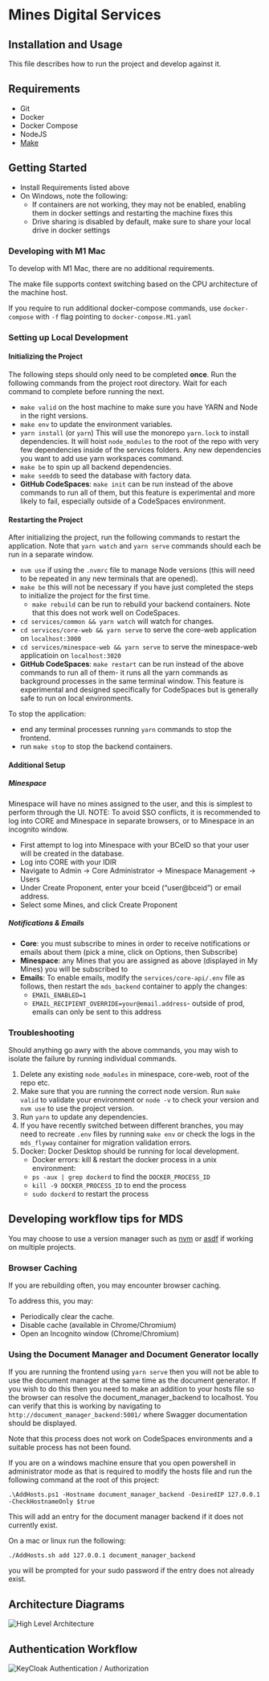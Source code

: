 # Mines Digital Services

## Installation and Usage

This file describes how to run the project and develop against it.

## Requirements

- Git
- Docker
- Docker Compose
- NodeJS
- [Make](https://www.gnu.org/software/make/manual/make.html)

## Getting Started

- Install Requirements listed above
- On Windows, note the following:
  - If containers are not working, they may not be enabled, enabling them in docker settings and restarting the machine fixes this
  - Drive sharing is disabled by default, make sure to share your local drive in docker settings

### Developing with M1 Mac

To develop with M1 Mac, there are no additional requirements.

The make file supports context switching based on the CPU architecture of the machine host.

If you require to run additional docker-compose commands, use `docker-compose` with `-f` flag pointing to `docker-compose.M1.yaml`

### Setting up Local Development

#### Initializing the Project

The following steps should only need to be completed **once**. Run the following commands from the project root directory. Wait for each command to complete before running the next.

- `make valid` on the host machine to make sure you have YARN and Node in the right versions.
- `make env` to update the environment variables.
- `yarn install` (or `yarn`) This will use the monorepo `yarn.lock` to install dependencies. It will hoist `node_modules` to the root of the repo with very few dependencies inside of the services folders. Any new dependencies you want to add use yarn workspaces command.
- `make be` to spin up all backend dependencies.
- `make seeddb` to seed the database with factory data.
- **GitHub CodeSpaces**: `make init` can be run instead of the above commands to run all of them, but this feature is experimental and more likely to fail, especially outside of a CodeSpaces environment.

#### Restarting the Project

After initializing the project, run the following commands to restart the application. Note that `yarn watch` and `yarn serve` commands should each be run in a separate window.

- `nvm use` if using the `.nvmrc` file to manage Node versions (this will need to be repeated in any new terminals that are opened).
- `make be` this will not be necessary if you have just completed the steps to initialize the project for the first time.
  - `make rebuild` can be run to rebuild your backend containers. Note that this does not work well on CodeSpaces.
- `cd services/common && yarn watch` will watch for changes.
- `cd services/core-web && yarn serve` to serve the core-web application on `localhost:3000`
- `cd services/minespace-web && yarn serve` to serve the minespace-web applicatioin on `localhost:3020`
- **GitHub CodeSpaces**: `make restart` can be run instead of the above commands to run all of them- it runs all the yarn commands as background processes in the same terminal window. This feature is experimental and designed specifically for CodeSpaces but is generally safe to run on local environments.

To stop the application:

- end any terminal processes running `yarn` commands to stop the frontend.
- run `make stop` to stop the backend containers.

#### Additional Setup

##### Minespace

Minespace will have no mines assigned to the user, and this is simplest to perform through the UI.
NOTE: To avoid SSO conflicts, it is recommended to log into CORE and Minespace in separate browsers, or to Minespace in an incognito window.

- First attempt to log into Minespace with your BCeID so that your user will be created in the database.
- Log into CORE with your IDIR
- Navigate to Admin → Core Administrator → Minespace Management → Users
- Under Create Proponent, enter your bceid (“user@bceid”) or email address.
- Select some Mines, and click Create Proponent

##### Notifications & Emails

- **Core**: you must subscribe to mines in order to receive notifications or emails about them (pick a mine, click on Options, then Subscribe)
- **Minespace**: any Mines that you are assigned as above (displayed in My Mines) you will be subscribed to
- **Emails**: To enable emails, modify the `services/core-api/.env` file as follows, then restart the `mds_backend` container to apply the changes:
  - `EMAIL_ENABLED=1`
  - `EMAIL_RECIPIENT_OVERRIDE=your@email.address`- outside of prod, emails can only be sent to this address

### Troubleshooting

Should anything go awry with the above commands, you may wish to isolate the failure by running individual commands.

1. Delete any existing `node_modules` in minespace, core-web, root of the repo etc.
2. Make sure that you are running the correct node version. Run `make valid` to validate your environment or `node -v` to check your version and `nvm use` to use the project version.
3. Run `yarn` to update any dependencies.
4. If you have recently switched between different branches, you may need to recreate `.env` files by running `make env` or check the logs in the `mds_flyway` container for migration validation errors.
5. Docker: Docker Desktop should be running for local development.
   - Docker errors: kill & restart the docker process in a unix environment:
   - `ps -aux | grep dockerd` to find the `DOCKER_PROCESS_ID`
   - `kill -9 DOCKER_PROCESS_ID` to end the process
   - `sudo dockerd` to restart the process

## Developing workflow tips for MDS

You may choose to use a version manager such as [nvm](https://github.com/nvm-sh/nvm) or [asdf](https://asdf-vm.com/) if working on multiple projects.

### Browser Caching

If you are rebuilding often, you may encounter browser caching.

To address this, you may:

- Periodically clear the cache.
- Disable cache (available in Chrome/Chromium)
- Open an Incognito window (Chrome/Chromium)

### Using the Document Manager and Document Generator locally

If you are running the frontend using `yarn serve` then you will not be able to use the document manager at the same time as the document generator. If you wish to do this then you need to make an addition to your hosts file so the browser can resolve the document_manager_backend to localhost. You can verify that this is working by navigating to `http://document_manager_backend:5001/` where Swagger documentation should be displayed.

Note that this process does not work on CodeSpaces environments and a suitable process has not been found.

If you are on a windows machine ensure that you open powershell in administrator mode as that is required to modify the hosts file and run the following command at the root of this project:

```
.\AddHosts.ps1 -Hostname document_manager_backend -DesiredIP 127.0.0.1 -CheckHostnameOnly $true
```

This will add an entry for the document manager backend if it does not currently exist.

On a mac or linux run the following:

```
./AddHosts.sh add 127.0.0.1 document_manager_backend
```

you will be prompted for your sudo password if the entry does not already exist.

## Architecture Diagrams

![High Level Architecture](./docs/architecture/MDS_Arch-Arch.svg)

## Authentication Workflow

![KeyCloak Authentication / Authorization](https://user-images.githubusercontent.com/25966613/52016147-a302a800-2498-11e9-87ce-e59bd0464656.png)
